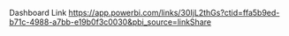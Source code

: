 Dashboard Link
https://app.powerbi.com/links/30IjL2thGs?ctid=ffa5b9ed-b71c-4988-a7bb-e19b0f3c0030&pbi_source=linkShare
